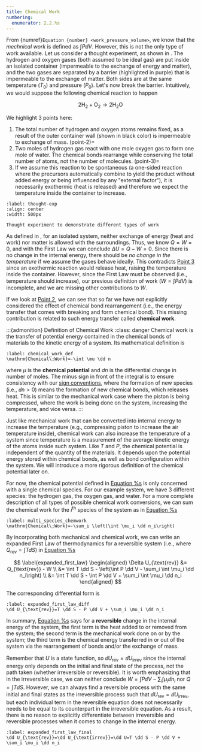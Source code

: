 ```yaml
---
title: Chemical Work
numbering:
  enumerator: 2.2.%s
---
```


From {numref}`Equation {number} <work_pressure_volume>`, we know that the _mechnical work_ is defined as $\int P \dd V$. However, this is not the only type of work available. Let us consider a thought experiment, as shown in [](#thought-exp). The hydrogen and oxygen gases (both assumed to be ideal gas) are put inside an isolated container (impermeable to the exchange of energy and matter), and the two gases are separated by a barrier (highlighted in purple) that is impermeable to the exchange of matter. Both sides are at the same temperature ($T_0$) and pressure ($P_0$). Let's now break the barrier. Intuitively, we would suppose the following chemical reaction to happen

$$
2\mathrm{H}_2+\mathrm{O}_2 \rightarrow 2\mathrm{H}_2\mathrm{O}
$$

We highlight 3 points here:

1. The total number of hydrogen and oxygen atoms remains fixed, as a result of the outer container wall (shown in black color) is impermeable to exchange of mass.
(point-2)=
2. Two moles of hydrogen gas react with one mole oxygen gas to form one mole of water. The chemical bonds rearrange while conserving the total number of atoms, not the number of molecules.
(point-3)=
3. If we assume this reaction to be spontaneous (a one-sided reaction where the precursors automatically combine to yield the product without added energy or being influenced by any "external factor"), it is necessarily exothermic (heat is released) and therefore we expect the temperature inside the container to increase.

```{figure} ../images/fuelcell/OHbarrier.png
:label: thought-exp
:align: center
:width: 500px

Thought experiment to demonstrate different types of work
```

As defined in [](#tab:systems), for an isolated system, neither exchange of energy (heat and work) nor matter
is allowed with the surroundings. Thus, we know $Q=W=0$, and with the First Law we can conclude
$\Delta U=Q-W=0$. Since there is no change in the internal energy, there should be *no change in the temperature* if
we assume the gases behave ideally. This contradicts [Point 3](#point-3) since an exothermic reaction would release heat, raising
the temperature inside the container. However, since the First Law must be observed (i.e., temperature should increase),
our previous definition of work ($W=\int P \dd V$) is incomplete, and we are missing other contributions to $W$.

If we look at [Point 2](#point-2), we can see that so far we have not explicitly considered the effect of chemical bond rearrangement
(i.e., the energy transfer that comes with breaking and form chemical bond). This missing contribution is related to such energy transfer called **chemical work**.

:::{admonition} Definition of Chemical Work
:class: danger
Chemical work is the transfer of potential energy contained in the chemical bonds of materials to the kinetic
energy of a system. Its mathematical definition is
```{math}
:label: chemical_work_def
\mathrm{Chemical\;Work}=-\int \mu \dd n
```
where $\mu$ is the **chemical potential** and $dn$ is the differential change in number of moles. The minus sign
in front of the integral is to ensure consistency with our [sign conventions](#sign_conv), where the formation of new species
(i.e., $\dd n>0$) means the formation of new chemical bonds, which releases heat. This is similar to the mechanical work case where the piston is being compressed, where the work is being done on the system, increasing the temperature, and vice versa.
:::

Just like mechanical work that can be converted into internal energy to increase the temperature (e.g., compressing piston to increase the air temperature inside), chemical work can also increase the temperature
of a system since temperature is a measurement of the average kinetic energy of the atoms inside such system.
Like $T$ and $P$, the chemical potential is independent of the quantity of the materials. It depends upon the
potential energy stored within chemical bonds, as well as bond configuration within the system. We will introduce
a more rigorous definition of the chemical potential later on.

For now, the chemical potential defined in [Equation %s](#chemical_work_def) is only concerned with a single chemical species. For our example system, we have 3 different species: the hydrogen gas, the oxygen gas, and water. For a more complete description of all types of possible chemical work conversions, we can sum the chemical work for the $i^{\text{th}}$ species of the system as in [Equation %s](#multi_species_chemwork)

```{math}
:label: multi_species_chemwork
\mathrm{Chemical\;Work}=-\sum_i \left(\int \mu_i \dd n_i\right)
```

By incorporating both mechanical and chemical work, we can write an expanded First Law of thermodynamics for a reversible system (i.e., where $Q_{\text{rev}}=\int T dS$) in [Equation %s](#expanded_first_law)

$$
\label{expanded_first_law}
\begin{aligned}
\Delta U_{\text{rev}} &= Q_{\text{rev}} - W \\
&= \int T \dd S - \left(\int P \dd V - \sum_i \int \mu_i \dd n_i\right) \\
&= \int T \dd S - \int P \dd V + \sum_i \int \mu_i \dd n_i
\end{aligned}
$$

The corresponding differential form is
```{math}
:label: expanded_first_law_diff
\dd U_{\text{rev}}=T \dd S - P \dd V + \sum_i \mu_i \dd n_i
```

In summary, [Equation %s](#expanded_first_law_diff) says for a **reversible** change in the internal energy of the system, the first term is the heat added to or removed from the system; the second term is the mechanical work done on or by the system; the third term is the chemical energy transferred in or out of the system via the rearrangement of bonds and/or the exchange of mass.

Remember that $U$ is a state function, so $\dd U_{\text{rev}}=\dd U_{\text{irrev}}$ since the internal energy only depends on the initial and final state of the process, not the path taken (whether irreversible or reversible). It is worth emphasizing that in the irreversible case, we can neither conclude $W=\int P \dd V -\sum_i \int \mu_i \dd n_i$ nor $Q=\int T \dd S$. However, we can always find a reversible process with the same initial and final states as the irreversible process such that $\dd U_{\text{rev}}=\dd U_{\text{irrev}}$, but each individual term in the reversible equation does not necessarily needs to be equal to its counterpart in the irreversible equation. As a result, there is no reason to explicitly differentiate between irreversible and reversible processes when it comes to change in the internal energy.

```{math}
:label: expanded_first_law_final
\dd U_{\text{rev}}=\dd U_{\text{irrev}}=\dd U=T \dd S - P \dd V + \sum_i \mu_i \dd n_i
```